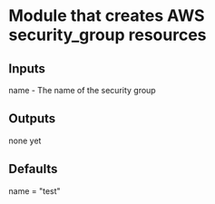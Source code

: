 # Module that creates AWS security_group resources

## Inputs

name - The name of the security group

## Outputs

none yet

## Defaults

name = "test"
